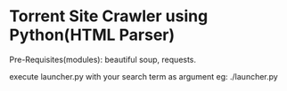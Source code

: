 # Torrent Site Crawler using Python(HTML Parser)

Pre-Requisites(modules):
beautiful soup, requests.

execute launcher.py with your search term as argument
eg: ./launcher.py <search-term>
